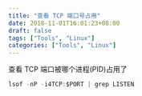 ```yaml
---
title: "查看 TCP 端口号占用"
date: 2018-11-01T16:01:23+08:00
draft: false
tags: ["Tools", "Linux"]
categories: ["Tools", "Linux"]
---
```


查看 TCP 端口被哪个进程(PID)占用了

```go
lsof -nP -i4TCP:$PORT | grep LISTEN
```